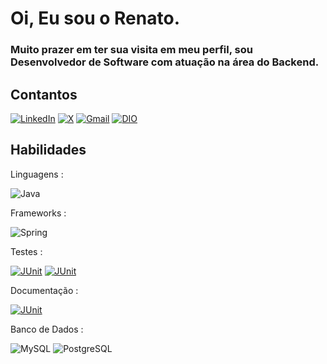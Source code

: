 # Oi, Eu sou o Renato.

### Muito prazer em ter sua visita em meu perfil, sou Desenvolvedor de Software com atuação na área do Backend.

## Contantos 

[![LinkedIn](https://img.shields.io/badge/LinkedIn-0077B5?style=for-the-badge&logo=linkedin&logoColor=white)](https://www.linkedin.com/in/renato-goncalves-farias/)
[![X](https://img.shields.io/badge/X-000?style=for-the-badge&logo=x)](https://twitter.com/molenkao)
[![Gmail](https://img.shields.io/badge/Gmail-333333?style=for-the-badge&logo=gmail&logoColor=red)](mailto:renatof4rias@gmail.com)
[![DIO](https://img.shields.io/badge/DIO-333333?style=for-the-badge&logoColor=red)](https://www.dio.me/users/renatof4rias)

## Habilidades 
Linguagens :

![Java](https://img.shields.io/badge/java-%23ED8B00.svg?style=for-the-badge&logo=openjdk&logoColor=white)

Frameworks :

![Spring](https://img.shields.io/badge/spring-%236DB33F.svg?style=for-the-badge&logo=spring&logoColor=white)

Testes :

[![JUnit](https://img.shields.io/badge/JUnit-333333?style=for-the-badge&logoColor=red)]()
[![JUnit](https://img.shields.io/badge/Mockito-333333?style=for-the-badge&logoColor=red)]()

Documentação :

[![JUnit](https://img.shields.io/badge/Swagger-333333?style=for-the-badge&logoColor=red)]()

Banco de Dados :

![MySQL](https://img.shields.io/badge/MySQL-00000F?style=for-the-badge&logo=mysql&logoColor=white)
![PostgreSQL](https://img.shields.io/badge/PostgreSQL-000?style=for-the-badge&logo=postgresql)